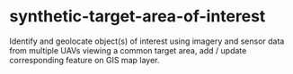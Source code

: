 # synthetic-target-area-of-interest
Identify and geolocate object(s) of interest using imagery and sensor data from multiple UAVs viewing a common target area, add / update corresponding feature on GIS map layer.
